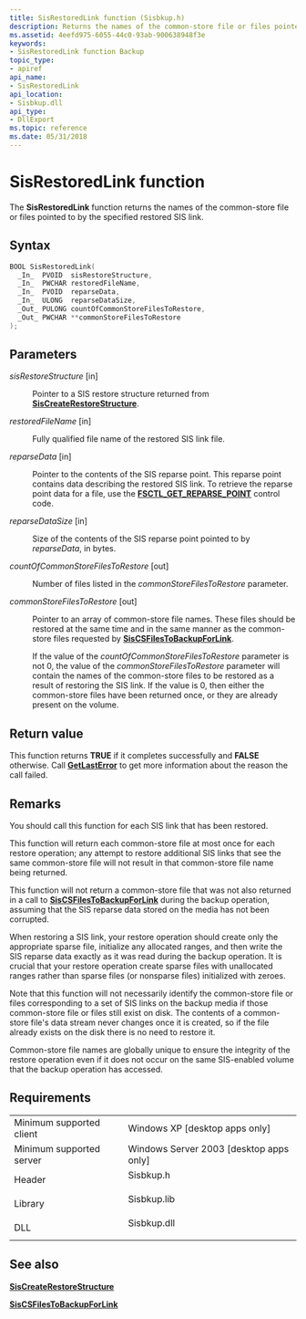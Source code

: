```yaml
---
title: SisRestoredLink function (Sisbkup.h)
description: Returns the names of the common-store file or files pointed to by the specified restored SIS link.
ms.assetid: 4eefd975-6055-44c0-93ab-900638948f3e
keywords:
- SisRestoredLink function Backup
topic_type:
- apiref
api_name:
- SisRestoredLink
api_location:
- Sisbkup.dll
api_type:
- DllExport
ms.topic: reference
ms.date: 05/31/2018
---
```


# SisRestoredLink function

The **SisRestoredLink** function returns the names of the common-store file or files pointed to by the specified restored SIS link.

## Syntax


```C++
BOOL SisRestoredLink(
  _In_  PVOID  sisRestoreStructure,
  _In_  PWCHAR restoredFileName,
  _In_  PVOID  reparseData,
  _In_  ULONG  reparseDataSize,
  _Out_ PULONG countOfCommonStoreFilesToRestore,
  _Out_ PWCHAR **commonStoreFilesToRestore
);
```



## Parameters

<dl> <dt>

*sisRestoreStructure* \[in\]
</dt> <dd>

Pointer to a SIS restore structure returned from [**SisCreateRestoreStructure**](siscreaterestorestructure.md).

</dd> <dt>

*restoredFileName* \[in\]
</dt> <dd>

Fully qualified file name of the restored SIS link file.

</dd> <dt>

*reparseData* \[in\]
</dt> <dd>

Pointer to the contents of the SIS reparse point. This reparse point contains data describing the restored SIS link. To retrieve the reparse point data for a file, use the [**FSCTL\_GET\_REPARSE\_POINT**](https://docs.microsoft.com/windows/desktop/api/winioctl/ni-winioctl-fsctl_get_reparse_point) control code.

</dd> <dt>

*reparseDataSize* \[in\]
</dt> <dd>

Size of the contents of the SIS reparse point pointed to by *reparseData*, in bytes.

</dd> <dt>

*countOfCommonStoreFilesToRestore* \[out\]
</dt> <dd>

Number of files listed in the *commonStoreFilesToRestore* parameter.

</dd> <dt>

*commonStoreFilesToRestore* \[out\]
</dt> <dd>

Pointer to an array of common-store file names. These files should be restored at the same time and in the same manner as the common-store files requested by [**SisCSFilesToBackupForLink**](siscsfilestobackupforlink.md).

If the value of the *countOfCommonStoreFilesToRestore* parameter is not 0, the value of the *commonStoreFilesToRestore* parameter will contain the names of the common-store files to be restored as a result of restoring the SIS link. If the value is 0, then either the common-store files have been returned once, or they are already present on the volume.

</dd> </dl>

## Return value

This function returns **TRUE** if it completes successfully and **FALSE** otherwise. Call [**GetLastError**](https://docs.microsoft.com/windows/desktop/api/errhandlingapi/nf-errhandlingapi-getlasterror) to get more information about the reason the call failed.

## Remarks

You should call this function for each SIS link that has been restored.

This function will return each common-store file at most once for each restore operation; any attempt to restore additional SIS links that see the same common-store file will not result in that common-store file name being returned.

This function will not return a common-store file that was not also returned in a call to [**SisCSFilesToBackupForLink**](siscsfilestobackupforlink.md) during the backup operation, assuming that the SIS reparse data stored on the media has not been corrupted.

When restoring a SIS link, your restore operation should create only the appropriate sparse file, initialize any allocated ranges, and then write the SIS reparse data exactly as it was read during the backup operation. It is crucial that your restore operation create sparse files with unallocated ranges rather than sparse files (or nonsparse files) initialized with zeroes.

Note that this function will not necessarily identify the common-store file or files corresponding to a set of SIS links on the backup media if those common-store file or files still exist on disk. The contents of a common-store file's data stream never changes once it is created, so if the file already exists on the disk there is no need to restore it.

Common-store file names are globally unique to ensure the integrity of the restore operation even if it does not occur on the same SIS-enabled volume that the backup operation has accessed.

## Requirements



|                                     |                                                                                        |
|-------------------------------------|----------------------------------------------------------------------------------------|
| Minimum supported client<br/> | Windows XP \[desktop apps only\]<br/>                                            |
| Minimum supported server<br/> | Windows Server 2003 \[desktop apps only\]<br/>                                   |
| Header<br/>                   | <dl> <dt>Sisbkup.h</dt> </dl>   |
| Library<br/>                  | <dl> <dt>Sisbkup.lib</dt> </dl> |
| DLL<br/>                      | <dl> <dt>Sisbkup.dll</dt> </dl> |



## See also

<dl> <dt>

[**SisCreateRestoreStructure**](siscreaterestorestructure.md)
</dt> <dt>

[**SisCSFilesToBackupForLink**](siscsfilestobackupforlink.md)
</dt> </dl>

 

 





